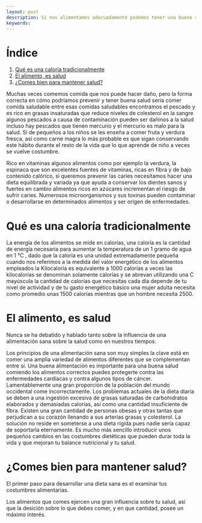 ```yaml
---
layout: post
description: Si nos alimentamos adecuadamente podemos tener una buena salud, pero si investigamos sobre nutrición tendríamos una idea sobre que alimentos elegir, también tendríamos un detalle extenso sobre los alimentos incluso información que desconocíamos
keywords:
---
```


# Índice

1. [Qué es una caloría tradicionalmente](#qué-es-una-caloría-tradicionalmente)
2. [El alimento, es salud](#el-alimento-es-salud)
3. [¿Comes bien para mantener salud?](#¿comes-bien-para-mantener-salud?)

Muchas veces comemos comida que nos puede hacer daño, pero la forma correcta en cómo podríamos prevenir y tener buena salud sería comer comida saludable entre esas comidas saludables encontramos el pescado y es rico en grasas insaturadas que reduce niveles de colesterol en la sangre algunos pescados a causa de contaminación pueden ser dañinos a la salud incluso hay pescados que tienen mercurio y el mercurio es malo para la salud.
Sí de pequeños a los niños se les enseña a comer fruta y verdura fresca, así como carne magra lo más probable es que sigan conservando este hábito durante el resto de la vida que lo que aprende de niño a veces se vuelve costumbre.

Rico en vitaminas algunos alimentos como por ejemplo la verdura, la espinaca que son excelentes fuentes de vitaminas, ricas en fibra y de bajo contenido calórico, si queremos prevenir las caries necesitamos hacer una dieta equilibrada y variada ya que ayuda a conservar los dientes sanos y fuertes en cambio alimentos ricos en azúcares incrementan el riesgo de sufrir caries. Numerosos microorganismos y sus toxinas pueden contaminar o desarrollarse en determinados alimentos y ser origen de enfermedades.

# Qué es una caloría tradicionalmente

La energía de los alimentos se mide en calorías, una caloría es la cantidad de energía necesaria para aumentar la temperatura de un 1 gramo de agua en 1 °C , dado que la caloría es una unidad extremadamente pequeña cuando nos referimos a la medida del valor energético de los alimentos empleados la Kilocaloría es equivalente a 1000 calorías a veces las kilocalorías se denominan solamente calorías y se abrevan utilizando una C mayúscula la cantidad de calorías que necesitas cada día depende de tu nivel de actividad y de tu gasto energético básico una mujer adulta necesita como promedio unas 1500 calorías mientras que un hombre necesita 2500.

# El alimento, es salud

Nunca se ha debatido y hablado tanto sobre la influencia de una alimentación sana sobre la salud como en nuestros tiempos.

Los principios de una alimentación sana son muy simples la clave está en comer una amplia variedad de alimentos diferentes que se complementan entre sí. Una buena alimentación es importante para una buena salud comiendo los alimentos correctos puedes protegerte contra las enfermedades cardíacas y contra algunos tipos de cáncer. Lamentablemente una gran proporción de la población del mundo occidental come incorrectamente. Los problemas actuales de la dieta diaria se deben a una ingestión excesiva de grasas saturadas de carbohidratos elaborados y demasiadas calorías, así como una cantidad insuficiente de fibra.
Existen una gran cantidad de personas obesas y otras tantas que perjudican a su corazón llenando a sus arterias grasas y colesterol. La solución no reside en someterse a una dieta rígida pues nadie sería capaz de soportarla eternamente. Es mucho más sencillo introducir unos pequeños cambios en las costumbres dietéticas que pueden durar toda la vida y que mejoran tu balance nutricional y tu salud.

# ¿Comes bien para mantener salud?

El primer paso para desarrollar una dieta sana es el examinar tus costumbres alimentarias.

Los alimentos que comes ejercen una gran influencia sobre tu salud, asi que la desición sobre lo que debes comer, y en que cantidad, posee un máximo interés. 

